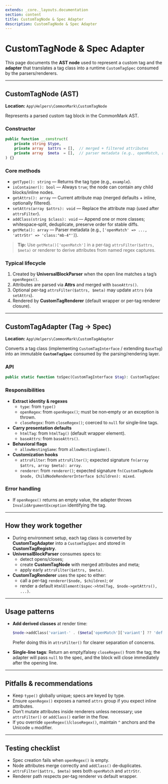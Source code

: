 ```yaml
---
extends: _core._layouts.documentation
section: content
title: CustomTagNode & Spec Adapter
description: CustomTagNode & Spec Adapter
---
```


# CustomTagNode & Spec Adapter

This page documents the **AST node** used to represent a custom tag and the **adapter** that translates a tag class into a runtime `CustomTagSpec` consumed by the parsers/renderers.

---

## CustomTagNode (AST)
**Location:** `App\Helpers\CommonMark\CustomTagNode`

Represents a parsed custom tag block in the CommonMark AST.

### Constructor
```php
public function __construct(
    private string $type,
    private array  $attrs = [],  // merged + filtered attributes
    private array  $meta  = [],  // parser metadata (e.g., openMatch, attrStr)
) {}
```

### Core methods
- `getType(): string` — Returns the tag type (e.g., `example`).
- `isContainer(): bool` — Always `true`; the node can contain any child blocks/inline nodes.
- `getAttrs(): array` — Current attribute map (merged defaults + inline, optionally filtered).
- `setAttrs(array $attrs): void` — Replace the attribute map (used after `attrsFilter`).
- `addClass(string $class): void` — Append one or more classes; whitespace‑split, deduplicate, preserve order for stable diffs.
- `getMeta(): array` — Parser metadata (e.g., `['openMatch' => ..., 'attrStr' => 'class:"mb-4"']`).

> **Tip:** Use `getMeta()['openMatch']` in a per‑tag `attrsFilter($attrs, $meta)` or renderer to derive attributes from named regex captures.

### Typical lifecycle
1. Created by **UniversalBlockParser** when the open line matches a tag’s `openRegex()`.
2. Attributes are parsed via **Attrs** and merged with `baseAttrs()`.
3. Optional per‑tag `attrsFilter($attrs, $meta)` may update `attrs` (via `setAttrs`).
4. Rendered by **CustomTagRenderer** (default wrapper or per‑tag renderer closure).

---

## CustomTagAdapter (Tag → Spec)
**Location:** `App\Helpers\CommonMark\CustomTagAdapter`

Converts a tag class (implementing `CustomTagInterface` / extending `BaseTag`) into an immutable **`CustomTagSpec`** consumed by the parsing/rendering layer.

### API
```php
public static function toSpec(CustomTagInterface $tag): CustomTagSpec
```

### Responsibilities
- **Extract identity & regexes**
    - `type`: from `type()`
    - `openRegex`: from `openRegex()`; must be non‑empty or an exception is thrown.
    - `closeRegex`: from `closeRegex()`; coerced to `null` for single‑line tags.
- **Carry presentation defaults**
    - `htmlTag`: from `htmlTag()` (default wrapper element).
    - `baseAttrs`: from `baseAttrs()`.
- **Behavioral flags**
    - `allowNestingSame`: from `allowNestingSame()`.
- **Customization hooks**
    - `attrsFilter`: from `attrsFilter()`; expected signature `fn(array $attrs, array $meta): array`.
    - `renderer`: from `renderer()`; expected signature `fn(CustomTagNode $node, ChildNodeRendererInterface $children): mixed`.

### Error handling
- If `openRegex()` returns an empty value, the adapter throws `InvalidArgumentException` identifying the tag.

---

## How they work together
- During environment setup, each tag class is converted by **CustomTagAdapter** into a `CustomTagSpec` and stored in **CustomTagRegistry**.
- **UniversalBlockParser** consumes specs to:
    - detect opens/closes;
    - create **CustomTagNode** with merged attributes and meta;
    - apply early `attrsFilter($attrs, $meta)`.
- **CustomTagRenderer** uses the spec to either:
    - call a per‑tag `renderer($node, $children)`; or
    - render a default `HtmlElement($spec->htmlTag, $node->getAttrs(), ...)`.

---

## Usage patterns
- **Add derived classes** at render time:
  ```php
  $node->addClass('variant-' . ($meta['openMatch']['variant'] ?? 'default'));
  ```
  Prefer doing this in `attrsFilter()` for clearer separation of concerns.

- **Single‑line tags**: Return an empty/falsey `closeRegex()` from the tag; the adapter will pass `null` to the spec, and the block will close immediately after the opening line.

---

## Pitfalls & recommendations
- Keep `type()` globally unique; specs are keyed by type.
- Ensure `openRegex()` exposes a named `attrs` group if you expect inline attributes.
- Don’t mutate attributes inside renderers unless necessary; use `attrsFilter()` or `addClass()` earlier in the flow.
- If you override `openRegex()`/`closeRegex()`, maintain `^` anchors and the Unicode `u` modifier.

---

## Testing checklist
- Spec creation fails when `openRegex()` is empty.
- Node attributes merge correctly and `addClass()` de‑duplicates.
- `attrsFilter($attrs, $meta)` sees both `openMatch` and `attrStr`.
- Renderer path respects per‑tag renderer vs default wrapper.

